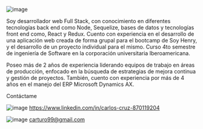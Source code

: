 
![image](https://user-images.githubusercontent.com/81908845/190063030-8cb97c23-714c-455d-b1de-75f063bed13a.png)



Soy desarrollador web Full Stack, con conocimiento en diferentes tecnologías back end como Node, Sequelize, bases de datos y tecnologías front end como, React y Redux. Cuento con experiencia en el desarrollo de una aplicación web creada de forma grupal para el bootcamp de Soy Henry, y el desarrollo de un proyecto individual para el mismo. Curso 4to semestre de ingeniería de Software en la corporación universitaria Iberoamericana.

Poseo más de 2 años de experiencia liderando equipos de trabajo en áreas de producción, enfocado en la búsqueda de estrategias de mejora continua y gestión de proyectos. También, cuento con experiencia por más de 4 años en el manejo del ERP Microsoft Dynamics AX.


Contáctame

![image](https://user-images.githubusercontent.com/81908845/190063485-c591bede-f6f7-4449-8d47-31d97784be97.png)
 https://www.linkedin.com/in/carlos-cruz-870119204


![image](https://user-images.githubusercontent.com/81908845/190063500-e6c779d3-6874-459a-8094-cb52fc800bfe.png)
 carturo99@gmail.com

